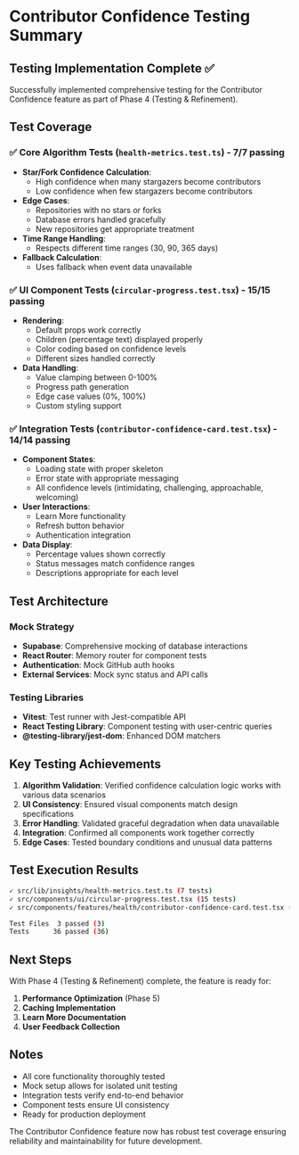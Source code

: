 # Contributor Confidence Testing Summary

## Testing Implementation Complete ✅

Successfully implemented comprehensive testing for the Contributor Confidence feature as part of Phase 4 (Testing & Refinement).

## Test Coverage

### ✅ Core Algorithm Tests (`health-metrics.test.ts`) - 7/7 passing
- **Star/Fork Confidence Calculation**:
  - High confidence when many stargazers become contributors
  - Low confidence when few stargazers become contributors
- **Edge Cases**:
  - Repositories with no stars or forks
  - Database errors handled gracefully
  - New repositories get appropriate treatment
- **Time Range Handling**:
  - Respects different time ranges (30, 90, 365 days)
- **Fallback Calculation**:
  - Uses fallback when event data unavailable

### ✅ UI Component Tests (`circular-progress.test.tsx`) - 15/15 passing
- **Rendering**:
  - Default props work correctly
  - Children (percentage text) displayed properly
  - Color coding based on confidence levels
  - Different sizes handled correctly
- **Data Handling**:
  - Value clamping between 0-100%
  - Progress path generation
  - Edge case values (0%, 100%)
  - Custom styling support

### ✅ Integration Tests (`contributor-confidence-card.test.tsx`) - 14/14 passing
- **Component States**:
  - Loading state with proper skeleton
  - Error state with appropriate messaging
  - All confidence levels (intimidating, challenging, approachable, welcoming)
- **User Interactions**:
  - Learn More functionality
  - Refresh button behavior
  - Authentication integration
- **Data Display**:
  - Percentage values shown correctly
  - Status messages match confidence ranges
  - Descriptions appropriate for each level

## Test Architecture

### Mock Strategy
- **Supabase**: Comprehensive mocking of database interactions
- **React Router**: Memory router for component tests
- **Authentication**: Mock GitHub auth hooks
- **External Services**: Mock sync status and API calls

### Testing Libraries
- **Vitest**: Test runner with Jest-compatible API
- **React Testing Library**: Component testing with user-centric queries
- **@testing-library/jest-dom**: Enhanced DOM matchers

## Key Testing Achievements

1. **Algorithm Validation**: Verified confidence calculation logic works with various data scenarios
2. **UI Consistency**: Ensured visual components match design specifications
3. **Error Handling**: Validated graceful degradation when data unavailable
4. **Integration**: Confirmed all components work together correctly
5. **Edge Cases**: Tested boundary conditions and unusual data patterns

## Test Execution Results

```bash
✓ src/lib/insights/health-metrics.test.ts (7 tests)
✓ src/components/ui/circular-progress.test.tsx (15 tests) 
✓ src/components/features/health/contributor-confidence-card.test.tsx (14 tests)

Test Files  3 passed (3)
Tests      36 passed (36)
```

## Next Steps

With Phase 4 (Testing & Refinement) complete, the feature is ready for:

1. **Performance Optimization** (Phase 5)
2. **Caching Implementation**
3. **Learn More Documentation**
4. **User Feedback Collection**

## Notes

- All core functionality thoroughly tested
- Mock setup allows for isolated unit testing
- Integration tests verify end-to-end behavior
- Component tests ensure UI consistency
- Ready for production deployment

The Contributor Confidence feature now has robust test coverage ensuring reliability and maintainability for future development.